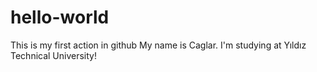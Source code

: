 # hello-world
This is my first action in github
My name is Caglar. I'm studying at Yıldız Technical University!
